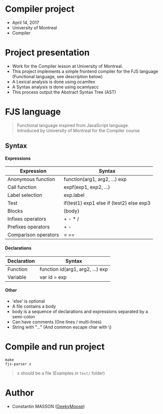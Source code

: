 # Compiler project
- April 14, 2017
- University of Montreal
- Compiler



# Project presentation
- Work for the Compiler lesson at University of Montreal.
- This project implements a simple frontend compiler for the FJS language
(Functional language, see description below)
- A Lexical analysis is done using ocamllex
- A Syntax analysis is done using ocamlyacc
- This process output the Abstract Syntax Tree (AST)



# FJS language
> Functional language inspired from JavaScript language.<br/>
> Introduced by University of Montreal for the Compiler course

## Syntax
#### Expressions
| Expression | Syntax |
| --- | --- |
| Anonymous function | function(arg1, arg2, ...) exp |
| Call function | expf(exp1, exp2, ...) |
| Label selection | exp.label |
| Test | if(test1) exp1 else if (test2) else exp3 |
| Blocks | {body} |
| Infixes operators | + - * / |
| Prefixes operators | + - |
| Comparison operators | < == |

#### Declarations
| Declaration | Syntax |
| --- | --- |
| Function | function id(arg1, arg2, ...) exp |
| Variable | var id = exp |

#### Other
- 'else' is optional
- A file contains a body
- body is a sequence of declarations and expressions separated by a semi-colon
- Can have comments (One lines / multi-lines)
- String with "..." (And common escape char with \\)



# Compile and run project
```
make
fjs-parser x
```
> x should be a file (Examples in `test/` folder)



# Author
- Constantin MASSON ([GeekyMoose](https://github.com/GeekyMoose))
